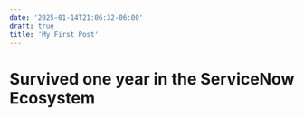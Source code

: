 ```yaml
---
date: '2025-01-14T21:06:32-06:00'
draft: true
title: 'My First Post'
---
```

# Survived one year in the ServiceNow Ecosystem

